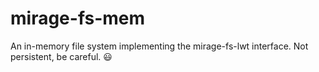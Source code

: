 # mirage-fs-mem
An in-memory file system implementing the mirage-fs-lwt interface. Not persistent, be careful. :smiley:
